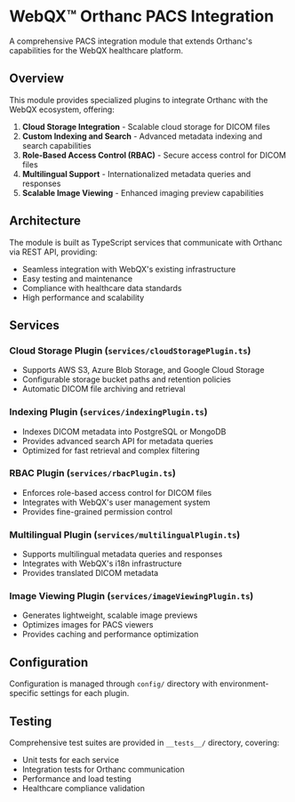 # WebQX™ Orthanc PACS Integration

A comprehensive PACS integration module that extends Orthanc's capabilities for the WebQX healthcare platform.

## Overview

This module provides specialized plugins to integrate Orthanc with the WebQX ecosystem, offering:

1. **Cloud Storage Integration** - Scalable cloud storage for DICOM files
2. **Custom Indexing and Search** - Advanced metadata indexing and search capabilities
3. **Role-Based Access Control (RBAC)** - Secure access control for DICOM files
4. **Multilingual Support** - Internationalized metadata queries and responses
5. **Scalable Image Viewing** - Enhanced imaging preview capabilities

## Architecture

The module is built as TypeScript services that communicate with Orthanc via REST API, providing:

- Seamless integration with WebQX's existing infrastructure
- Easy testing and maintenance
- Compliance with healthcare data standards
- High performance and scalability

## Services

### Cloud Storage Plugin (`services/cloudStoragePlugin.ts`)
- Supports AWS S3, Azure Blob Storage, and Google Cloud Storage
- Configurable storage bucket paths and retention policies
- Automatic DICOM file archiving and retrieval

### Indexing Plugin (`services/indexingPlugin.ts`)
- Indexes DICOM metadata into PostgreSQL or MongoDB
- Provides advanced search API for metadata queries
- Optimized for fast retrieval and complex filtering

### RBAC Plugin (`services/rbacPlugin.ts`)
- Enforces role-based access control for DICOM files
- Integrates with WebQX's user management system
- Provides fine-grained permission control

### Multilingual Plugin (`services/multilingualPlugin.ts`)
- Supports multilingual metadata queries and responses
- Integrates with WebQX's i18n infrastructure
- Provides translated DICOM metadata

### Image Viewing Plugin (`services/imageViewingPlugin.ts`)
- Generates lightweight, scalable image previews
- Optimizes images for PACS viewers
- Provides caching and performance optimization

## Configuration

Configuration is managed through `config/` directory with environment-specific settings for each plugin.

## Testing

Comprehensive test suites are provided in `__tests__/` directory, covering:
- Unit tests for each service
- Integration tests for Orthanc communication
- Performance and load testing
- Healthcare compliance validation